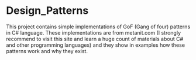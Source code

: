 # Design_Patterns
This project contains simple implementations of GoF (Gang of four) patterns in C# language. 
These implementations are from metanit.com (I strongly recommend to visit this site and learn a huge count of materials about C# and other programming languages) and they show in examples how these patterns work and why they exist.
